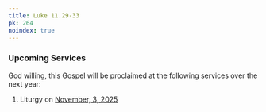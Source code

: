 ```yaml
---
title: Luke 11.29-33
pk: 264
noindex: true
---
```


### Upcoming Services

God willing, this Gospel will be proclaimed at the following services over the next year:


1. Liturgy on [November,  3, 2025](https://orthocal.info/readings/gregorian/2025/11/03/)
